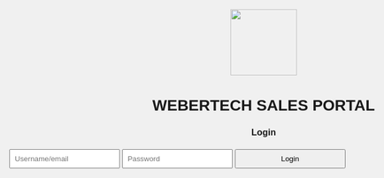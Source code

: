 <html lang="en">
<head>
  <meta charset="UTF-8" />
  <meta name="viewport" content="width=device-width, initial-scale=1.0"/>
  <title>WEBERTECH SALES PORTAL</title>
  <!-- Chart.js for dashboard -->
  <script src="https://cdn.jsdelivr.net/npm/chart.js"></script>
  <!-- SheetJS for Excel export -->
  <script src="https://cdn.sheetjs.com/xlsx-0.20.0/package/dist/xlsx.full.min.js"></script>
  <style>
    body { font-family: Arial; background: #f0f0f0; padding: 20px; max-width:1200px; margin:auto; }
    input, select, button { padding: 8px; margin: 5px 0; width: 200px; }
    button { cursor: pointer; }
    .flex { display: flex; gap:20px; flex-wrap:wrap; }
    table { width: 100%; border-collapse: collapse; margin-top: 10px; }
    th, td { border: 1px solid #ccc; padding: 6px; text-align: left; }
    h1, h2, h3 { text-align: center; }
    .admin { background: #eef; padding: 10px; margin-top: 20px; }
    #filterSection input { width:auto; }
    canvas { max-width:100%; margin-top:20px; }
  </style>
</head>
<body>

  <div style="text-align:center;margin-bottom:20px;">
    <img src="https://i.ibb.co/SXbQMjqc/IMG-20250614-WA0016.jpg" width="120" />
    <h1>WEBERTECH SALES PORTAL</h1>
  </div>

  <div id="loginPage">
    <h3>Login</h3>
    <input id="username" placeholder="Username/email" />
    <input id="password" placeholder="Password" type="password" />
    <button onclick="login()">Login</button>
  </div>

  <div id="dashboard" style="display:none;">
    <h2>Welcome, <span id="empName"></span></h2>

    <div id="adminPanel" class="admin" style="display:none;">
      <h3>Admin Panel – Manage Stock</h3>
      <div class="flex">
        <input id="stockItem" placeholder="Stock Item" />
        <input id="stockQty" type="number" placeholder="Quantity" />
        <select id="stockCategory">
          <option>Cyber Services</option><option>Stationery</option><option>Electronics</option>
          <option>Gas Refill</option><option>Full Gas Cylinder</option><option>Gas Accessories</option>
        </select>
        <button onclick="addStock()">Add Stock</button>
      </div>
      <table id="stockTable"><thead><tr><th>Category</th><th>Item</th><th>Qty</th><th>Actions</th></tr></thead><tbody></tbody></table>
    </div>

    <h3>Record Sale</h3>
    <div class="flex">
      <select id="category"><option>Cyber Services</option><option>Stationery</option>
        <option>Electronics</option><option>Gas Refill</option><option>Full Gas Cylinder</option><option>Gas Accessories</option>
      </select>
      <input id="item" placeholder="Item/Service" />
      <input id="quantity" type="number" placeholder="Quantity" />
      <input id="salesAmount" type="number" placeholder="Unit Price (KES)" />
      <button onclick="recordSale()">Add Sale</button>
    </div>

    <div id="totals" class="flex">
      <h4>Total Sales: KES <span id="totalSales">0</span></h4>
      <h4>Daily Wage: KES <span id="dailyWage">0</span></h4>
    </div>

    <div id="filterSection" class="flex">
      <label>From: <input type="date" id="fromDate" onchange="renderSales()"/></label>
      <label>To: <input type="date" id="toDate" onchange="renderSales()"/></label>
      <input id="search" placeholder="Search sales..." onkeyup="renderSales()" />
      <button onclick="printSales()">Print</button>
      <button onclick="exportToExcel()">Export to Excel</button>
    </div>

    <table id="salesTable"><thead><tr>
      <th>Date</th><th>Employee</th><th>Category</th><th>Item</th><th>Qty</th>
      <th>Price</th><th>Total</th><th>Actions</th>
    </tr></thead><tbody></tbody></table>

    <canvas id="dailySalesChart"></canvas>
  </div>

  <script>
    const employees = {
      "fkioko@webergroup":{name:"Fidelis Kioko", password:"fidelis@weber", isAdmin:true},
      "fmwangi@webergroup":{name:"Florence Mwangi", password:"florence@weber"},
      "mkyalo@webergroup":{name:"Martin Kyalo", password:"martin@weber"},
      "powen@webergroup":{name:"Philip Owen", password:"philip@weber"},
      "dkipngeno@webergroup":{name:"Duncan Kipngeno", password:"duncan@weber"}
    };
    let currentUser=null, salesData=[], stockData=[], salesChart;

    // Load stored data
    window.onload = () => {
      salesData = JSON.parse(localStorage.getItem("salesData")||"[]");
      stockData = JSON.parse(localStorage.getItem("stockData")||"[]");
    };

    function login(){
      const u = document.getElementById("username").value.toLowerCase().trim();
      const p = document.getElementById("password").value;
      if(employees[u] && employees[u].password===p){
        currentUser={...employees[u],username:u};
        loginPage.style.display="none"; dashboard.style.display="block";
        empName.textContent=currentUser.name;
        if(currentUser.isAdmin) adminPanel.style.display="block";
        renderStock(); renderSales();
      } else alert("Invalid credentials");
    }

    function recordSale(){
      const i=item.value, q=parseInt(quantity.value), p=parseFloat(salesAmount.value), cat=category.value;
      if(!i||!q||!p) return alert("Fill all fields");
      salesData.push({date:new Date().toLocaleString(),employee:currentUser.name,username:currentUser.username,category:cat,item:i,qty:q,price:p,total:q*p});
      localStorage.setItem("salesData", JSON.stringify(salesData));
      renderSales();
      clearSaleInputs();
    }
    function clearSaleInputs(){
      [item,quantity,salesAmount].forEach(el=>el.value="");
    }

    function renderSales(){
      const tbody=salesTable.querySelector("tbody");
      tbody.innerHTML="";
      const from=fromDate.value?new Date(fromDate.value):null;
      const to=toDate.value?new Date(toDate.value):null;
      let total=0;

      salesData.filter(s=>{
        if(!currentUser.isAdmin && s.username!==currentUser.username) return false;
        const dn=new Date(s.date);
        if(from && dn<from) return false;
        if(to && dn>to) return false;
        const term=search.value.toLowerCase();
        return term==="" || Object.values(s).some(v=>String(v).toLowerCase().includes(term));
      }).forEach((s,i)=>{
        total += s.total;
        const r=tbody.insertRow();
        ["date","employee","category","item","qty","price","total"].forEach(f=> {
          const c=r.insertCell(); c.textContent=s[f];
        });
        const act=r.insertCell();
        act.innerHTML=`<button onclick="editSale(${i})">Edit</button><button onclick="deleteSale(${i})">Delete</button>`;
      });
      totalSales.textContent=total.toFixed(2);
      calculateWage();
      renderChart();
    }

    function editSale(i){
      const s=salesData[i];
      if(!currentUser.isAdmin && s.username!==currentUser.username) return alert("Access denied");
      const nq=+prompt("Qty:",s.qty), np=+prompt("Price:",s.price);
      if(!nq||!np) return;
      s.qty=nq; s.price=np; s.total=nq*np;
      localStorage.setItem("salesData", JSON.stringify(salesData));
      renderSales();
    }
    function deleteSale(i){
      const s=salesData[i];
      if(!currentUser.isAdmin && s.username!==currentUser.username) return alert("Access denied");
      if(confirm("Delete this sale?")) {
        salesData.splice(i,1);
        localStorage.setItem("salesData", JSON.stringify(salesData));
        renderSales();
      }
    }

    function calculateWage(){
      const tsp = salesData.filter(s=>s.username===currentUser.username).reduce((a,b)=>a+b.total,0);
      let w=0;
      if(tsp>=1300) w=300; else if(tsp>=800) w=250;
      else if(tsp>=650) w=150; else if(tsp>=350) w=100;
      dailyWage.textContent=w;
    }

    function addStock(){
      const i=stockItem.value, q=parseInt(stockQty.value), c=stockCategory.value;
      if(!i||!q) return alert("Enter all stock fields");
      stockData.push({category:c,item:i,quantity:q});
      localStorage.setItem("stockData", JSON.stringify(stockData));
      renderStock(); stockItem.value=""; stockQty.value="";
    }
    function renderStock(){
      if(!currentUser.isAdmin) return;
      const tbody=stockTable.querySelector("tbody");
      tbody.innerHTML="";
      stockData.forEach((s,i)=>{
        const r=tbody.insertRow();
        [s.category,s.item,s.quantity].forEach(v=>r.insertCell().textContent=v);
        const act=r.insertCell();
        act.innerHTML=`<button onclick="editStock(${i})">Edit</button><button onclick="deleteStock(${i})">Delete</button>`;
      });
    }
    function editStock(i){
      const s=stockData[i], nq=+prompt("New quantity",s.quantity);
      if(!nq) return;
      s.quantity=nq;
      localStorage.setItem("stockData", JSON.stringify(stockData));
      renderStock();
    }
    function deleteStock(i){
      if(confirm("Delete this stock item?")){
        stockData.splice(i,1);
        localStorage.setItem("stockData", JSON.stringify(stockData));
        renderStock();
      }
    }

    function renderChart(){
      const daily = {};
      salesData.filter(s=>currentUser.isAdmin ? true : s.username===currentUser.username)
        .forEach(s=>{
        const d = s.date.split(',')[0];
        daily[d]=(daily[d]||0)+s.total;
      });
      const labels = Object.keys(daily), data = Object.values(daily);
      const ctx = document.getElementById('dailySalesChart').getContext('2d');
      if(salesChart) salesChart.destroy();
      salesChart = new Chart(ctx,{type:'bar', data:{labels,datasets:[{label:'Daily Sales (KES)',data,backgroundColor:'rgba(75,192,192,0.7)'}]},options:{scales:{y:{beginAtZero:true}}}});
    }

    function printSales(){ window.print(); }

    function exportToExcel(){
      const filtered = salesData.filter(s=>currentUser.isAdmin ? true : s.username===currentUser.username);
      const data = filtered.map(({date,employee,category,item,qty,price,total})=>({date,employee,category,item,qty,price,total}));
      const ws = XLSX.utils.json_to_sheet(data);
      const wb = XLSX.utils.book_new(); XLSX.utils.book_append_sheet(wb, ws, "Sales");
      XLSX.writeFile(wb, "webertech_sales.xlsx");
    }
  </script>
</body>
</html>
